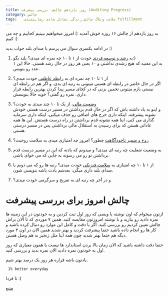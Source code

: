 ```yaml
---
title: روز یازدهم چالش- بررسی پیشرفت (Auditing Progress)
category: چالش
tags:   سلامت وبلاگ چالش زندگی تعادل شادی رضایتمندی fulfillment 
---
```



به روز یازدهم از چالش ۱۶ روزه خوش آمدید :) امروز میخواهیم ببینیم کجاییم و چه می کنیم :)

در ادامه یکسری سوال می پرسم با صدای بلند جواب بدید :)

 1. به [رشد و توسعه فردی](http://spacelover.net/wheel-of-life/) خودت از ۱ تا ۱۰ چه نمره ای میدی؟ بلند بگو:)<br/>
  ۱ به این معنیه که هیچ رشدی نداشتی و ۱۰ یعنی هر روز در حال رشد هستی. حالا این عدد رو بنویس.
 
 2. از ۱ تا ۱۰ چه نمره ای به [رابطه عاطفی](http://spacelover.net/intimate-relationship/) خودت میدی؟ <br/>اگر در حال حاضر در رابطه ای هستی میتونی یه رتبه ای بدی. و اگر هم در رابطه ای نیستی بازم میتونی تخمین بزنی که در کجای مسیر پیدا کردن بهترین رابطه قرار داری. نمره رو گفتی؟ خوبه حالا بنویسش.
 
 3. [وضعیت مالی](URL)، از یک تا ۱۰ چند میدی به خودت؟ <br/>و اینو به یاد داشته باش که اگر در حال قدم برداشتن در مسیر درست هستی خودش نشونه پیشرفته. اینکه داری خرج های اضافی رو حذف میکنی، اینکه داری سرمایه گذاری می کنی، اینا همه نشونه قدم برداشتن در راه درست هستش. این ها همه عاداتی هستن که برای رسیدن به استقلال مالی برداشتی پس در مسیر درستی هستی.

4. [روح و ضمیر ناخودآگاهت](URL) چطور؟ امروز چه امتیازی میدی به سلامت روحیت؟

5. به وضعیت شغلیت چه رتبه ای میدی؟ و میدونم که یادته که این در مسیر درست قدم برداشتن تو رو می رسونه به جایی که می خوای باشی.

6. از ۱ تا ۱۰ چه امتیازی به [سلامت فیزیکی](URL) خودت میدی؟ رتبه ها رو که می دونم با صدای بلند داری میگی، بعدشم یادت باشه بنویسی شون.

7. و در آخر چه رتبه ای به تفریح و سرگرمی خودت میدی؟

# چالش امروز برای بررسی پیشرفت


ازتون میخوام که اون نوشته یا ویسی که روز اول ثبت کردین و به خودتون در این زمینه ها نمره دادید رو بیارید و با نوشته امروزتون مقایسه کنید. همین ۷ موردی که تا الان براش چالش تعیین کردیم رو بررسی کنید. اگر با دقت و کامل این موارد رو دنبال کرده باشید و کار ها رو انجام داده باشید حتما پیشرفت کردید و بهتر شدید همین الان در اون ۳ مورد دیگه هم حتما بهتر شدید چون همه اینا مثل زنجیر به هم وصل هستن.

حتما دقت داشته باشید که الان زمان بالا بردن استاندارد ها نیست با همون معیاری که روز اول به خودتون نمره دادید الان نمره بدید و بررسی کنید.

یادتون باشه قراره هر روز یک درصد بهتر شیم.

     1% better everyday 

تا فردا :(

[منبع](https://titaniumsuccess.com/podcast/auditing-your-progress/)
























